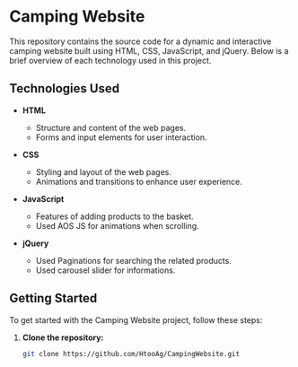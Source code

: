 # Camping Website

This repository contains the source code for a dynamic and interactive camping website built using HTML, CSS, JavaScript, and jQuery. Below is a brief overview of each technology used in this project.

## Technologies Used

- **HTML**
  - Structure and content of the web pages.
  - Forms and input elements for user interaction.

- **CSS**
  - Styling and layout of the web pages.
  - Animations and transitions to enhance user experience.

- **JavaScript**
  - Features of adding products to the basket.
  - Used AOS JS for animations when scrolling.

- **jQuery**
  - Used Paginations for searching the related products.
  - Used carousel slider for informations.

## Getting Started

To get started with the Camping Website project, follow these steps:

1. **Clone the repository:**
   ```sh
   git clone https://github.com/HtooAg/CampingWebsite.git
